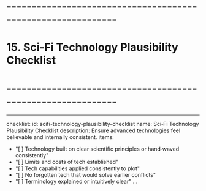 <!-- Powered by XIAOMA™ Core -->

# ------------------------------------------------------------

# 15. Sci‑Fi Technology Plausibility Checklist

# ------------------------------------------------------------

---

checklist:
id: scifi-technology-plausibility-checklist
name: Sci‑Fi Technology Plausibility Checklist
description: Ensure advanced technologies feel believable and internally consistent.
items:

- "[ ] Technology built on clear scientific principles or hand‑waved consistently"
- "[ ] Limits and costs of tech established"
- "[ ] Tech capabilities applied consistently to plot"
- "[ ] No forgotten tech that would solve earlier conflicts"
- "[ ] Terminology explained or intuitively clear"
  ...

